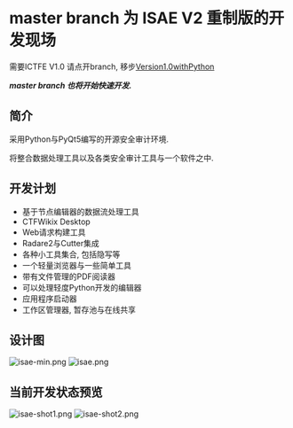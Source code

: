 # master branch 为 ISAE V2 重制版的开发现场

需要ICTFE V1.0 请点开branch, 移步[Version1.0withPython](https://github.com/Reverier-Xu/ISAE/tree/Version1.0withPython)

***master branch 也将开始快速开发.***

## 简介

采用Python与PyQt5编写的开源安全审计环境.

将整合数据处理工具以及各类安全审计工具与一个软件之中.

## 开发计划

* 基于节点编辑器的数据流处理工具
* CTFWikix Desktop
* Web请求构建工具
* Radare2与Cutter集成
* 各种小工具集合, 包括隐写等
* 一个轻量浏览器与一些简单工具
* 带有文件管理的PDF阅读器
* 可以处理轻度Python开发的编辑器
* 应用程序启动器
* 工作区管理器, 暂存池与在线共享

## 设计图

![isae-min.png](https://i.loli.net/2020/05/31/bQP6g2xpBjUqKSE.png)
![isae.png](https://i.loli.net/2020/05/31/TO1m5zWg8iLSpfQ.png)

## 当前开发状态预览

![isae-shot1.png](https://i.loli.net/2020/06/02/soJmBQzYq87ti64.png)
![isae-shot2.png](https://i.loli.net/2020/06/02/3PVDIbOqjyzvY1c.png)
